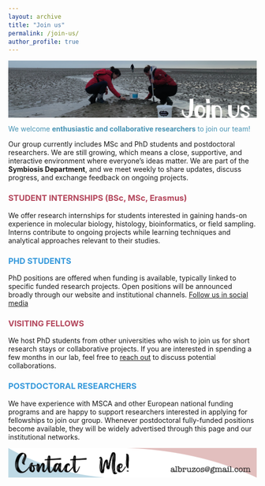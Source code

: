 ```yaml
---
layout: archive
title: "Join us"
permalink: /join-us/
author_profile: true
---
```

<!---to comment---> 

<img align="center" src="/images/WebsiteSections_v1-10.png"/>

<FONT COLOR="#4592b3"> We welcome **enthusiastic and collaborative researchers** to join our team!</FONT>  
    
Our group currently includes MSc and PhD students and postdoctoral researchers. We are still growing, which means a close, supportive, and interactive environment where everyone’s ideas matter. We are part of the **Symbiosis Department**, and we meet weekly to share updates, discuss progress, and exchange feedback on ongoing projects.  

### <FONT COLOR="#b3455b">STUDENT INTERNSHIPS (BSc, MSc, Erasmus)</FONT>
We offer research internships for students interested in gaining hands-on experience in molecular biology, histology, bioinformatics, or field sampling. Interns contribute to ongoing projects while learning techniques and analytical approaches relevant to their studies.

### <FONT COLOR="#3498DB">PHD STUDENTS</FONT>
PhD positions are offered when funding is available, typically linked to specific funded research projects. Open positions will be announced broadly through our website and institutional channels. [Follow us in social media](https://albruzos.github.io/contact/)  

### <FONT COLOR="#b3455b">VISITING FELLOWS</FONT>
We host PhD students from other universities who wish to join us for short research stays or collaborative projects. If you are interested in spending a few months in our lab, feel free to [reach out](https://albruzos.github.io/contact/) to discuss potential collaborations.

### <FONT COLOR="#3498DB">POSTDOCTORAL RESEARCHERS</FONT>
We have experience with MSCA and other European national funding programs and are happy to support researchers interested in applying for fellowships to join our group. Whenever postdoctoral fully-funded positions become available, they will be widely advertised through this page and our institutional networks.

<p align="center">
  <a href="https://albruzos.github.io/contact" target="_blank">
    <img src="/images/ContactMe_v1.png" alt="Contact Alicia L Bruzos">
  </a>
</p>

<center> <i class="fa fa-star" aria-hidden="true"></i><i class="fa fa-star" aria-hidden="true"></i><i class="fa fa-star" aria-hidden="true"></i></center> 
